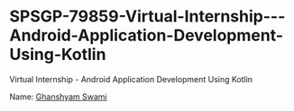# SPSGP-79859-Virtual-Internship---Android-Application-Development-Using-Kotlin
Virtual Internship - Android Application Development Using Kotlin

Name: [Ghanshyam Swami](https://github.com/Ghanshyam112)
